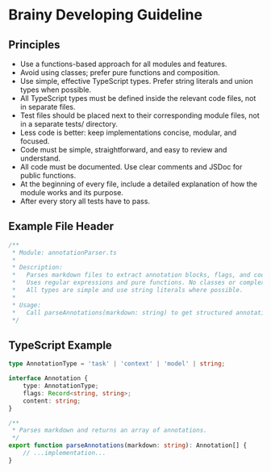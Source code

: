 # Brainy Developing Guideline

## Principles

- Use a functions-based approach for all modules and features.
- Avoid using classes; prefer pure functions and composition.
- Use simple, effective TypeScript types. Prefer string literals and union types when possible.
- All TypeScript types must be defined inside the relevant code files, not in separate files.
- Test files should be placed next to their corresponding module files, not in a separate tests/ directory.
- Less code is better: keep implementations concise, modular, and focused.
- Code must be simple, straightforward, and easy to review and understand.
- All code must be documented. Use clear comments and JSDoc for public functions.
- At the beginning of every file, include a detailed explanation of how the module works and its purpose.
- After every story all tests have to pass.

## Example File Header

```typescript
/**
 * Module: annotationParser.ts
 *
 * Description:
 *   Parses markdown files to extract annotation blocks, flags, and code sections.
 *   Uses regular expressions and pure functions. No classes or complex inheritance.
 *   All types are simple and use string literals where possible.
 *
 * Usage:
 *   Call parseAnnotations(markdown: string) to get structured annotation objects.
 */
```

## TypeScript Example

```typescript
type AnnotationType = 'task' | 'context' | 'model' | string;

interface Annotation {
	type: AnnotationType;
	flags: Record<string, string>;
	content: string;
}

/**
 * Parses markdown and returns an array of annotations.
 */
export function parseAnnotations(markdown: string): Annotation[] {
	// ...implementation...
}